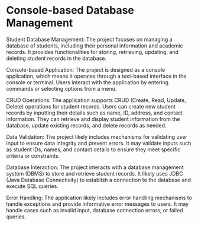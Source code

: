# Console-based Database Management

Student Database Management:
The project focuses on managing a database of students, including their personal information and academic records.
It provides functionalities for storing, retrieving, updating, and deleting student records in the database.

Console-based Application:
The project is designed as a console application, which means it operates through a text-based interface in the console or terminal.
Users interact with the application by entering commands or selecting options from a menu.

CRUD Operations:
The application supports CRUD (Create, Read, Update, Delete) operations for student records.
Users can create new student records by inputting their details such as name, ID, address, and contact information.
They can retrieve and display student information from the database, update existing records, and delete records as needed.

Data Validation:
The project likely includes mechanisms for validating user input to ensure data integrity and prevent errors.
It may validate inputs such as student IDs, names, and contact details to ensure they meet specific criteria or constraints.

Database Interaction:
The project interacts with a database management system (DBMS) to store and retrieve student records.
It likely uses JDBC (Java Database Connectivity) to establish a connection to the database and execute SQL queries.

Error Handling:
The application likely includes error handling mechanisms to handle exceptions and provide informative error messages to users.
It may handle cases such as invalid input, database connection errors, or failed queries.
